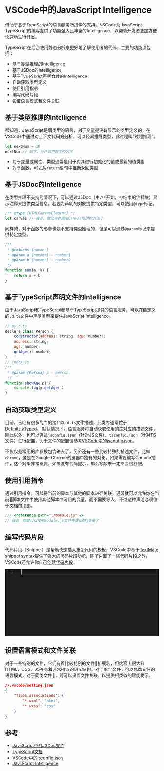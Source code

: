 # VSCode中的JavaScript Intelligence

借助于基于TypeScript的语言服务所提供的支持，VSCode为JavaScript、TypeScript的编写提供了功能强大且丰富的Intelligence，以帮助开发者更加方便快速地进行开发。

TypeScript在后台使用静态分析来更好地了解使用者的代码，主要的功能项包括：

- 基于类型推理的Intelligence
- 基于JSDoc的Intelligence
- 基于TypeScript声明文件的Intelligence
- 自动获取类型定义
- 使用引用指令
- 编写代码片段
- 设置语言模式和文件关联

## 基于类型推理的Intelligence

都知道，JavaScript是弱类型的语言，对于变量是没有显示的类型定义的，在VSCode中通过对上下文代码的分析，可以轻易推导类型，此过程叫“过程推理”。

```js
let nextNum = 10
nextNum // 数字，允许调用数字的方法
```

- 对于变量或属性，类型通常是用于对其进行初始化的值或最新的值类型
- 对于函数，可以从`return`语句中推断返回类型

## 基于JSDoc的Intelligence

在类型推理不支持的情况下，可以通过JSDoc（由`/**`开始，`*/`结束的注释块）显示注释来提供类型信息。若要为声明的对象提供特定类型，可以使用`@type`标记。

```js
/** @type {HTMLCanvasElement} */
let canvas // 接着，就允许你调用Canvas提供的方法了
```

同样的，对于函数的形参也是不支持类型推理的，但是可以通过`@param`标记来提供特定类型。

```js
/**
 * @returns {number}
 * @param a {number} - number1
 * @param b {number} - number2
 */
function sum(a, b) {
    return a + b
}
```

## 基于TypeScript声明文件的Intelligence

由于JavaScript和TypeScript都基于TypeScript提供的语言服务，可以在自定义的`.d.ts`文件中声明类型来提供JavaScript Intelligence。

```js
// my.d.ts
declare class Person {
    constructor(address: string, age: number);
    address: string;
    age: number;
    getAge(): number;
}
// index.js
/**
 * @param {Person} p - person
 */
function showAge(p) {
    console.log(p.getAge())
}
```

## 自动获取类型定义

目前，已经有很多的库的接口以`.d.ts`文件描述，此类库通常位于[DefinitelyTyped](https://github.com/DefinitelyTyped/DefinitelyTyped)。
默认情况下，语言服务将自动获取使用的库对应的描述文件，除此以外，也可以通过`jsconfig.json`（针对JS文件）、`tsconfig.json`（针对TS文件）进行配置，关于文件的配置请参考[VSCode中的jsconfig.json](https://code.visualstudio.com/docs/languages/jsconfig)。

不仅仅是常用的库都被包含进去了，另外还有一些比较特殊的描述文件，比如`chrome`，这是在Google Chrome浏览器中独有的对象，如果需要编写Chrome插件，这个对象非常重要，如果没有代码提示，那么写起来一定不会很舒服。

## 使用引用指令

通过引用指令，可以将当前的脚本与其他的脚本进行关联，通常就可以允许你在当前脚本文件中使用其他脚本中可用的变量，而不需要导入，不过这种声明必须位于文档的顶部。

```js
/// <reference path="./module.js" />
// 接着，你就可以使用module.js文件中提供的变量了
```

## 编写代码片段

代码片段（Snippet）是帮助快速插入重复代码的模板，VSCode中基于[TextMate snippet syntax](https://manual.macromates.com/en/snippets)提供了强大的代码片段功能，除了内置了一些代码片段之外，VSCode还允许你自己[创建代码片段](https://code.visualstudio.com/docs/editor/userdefinedsnippets)。

![AJAX Snippet](./js-intelligence/ajax-snippet.gif)

## 设置语言模式和文件关联

对于一些特别的文件，它们有着比较特别的文件扩展名，但内容上很大和HTML、CSS、JS等有着非常相似的语法结构。对于单个文件，可以修改文件的语言模式，对于同类文件，则可以设置文件关联，以提供相类似的智能提示。

```json
//.vscode/setting.json
{
    "files.associations": {
        "*.wxml": "html",
        "*.wxss": "css"
    }
}
```

## 参考

- [JavaScript中的JSDoc支持](https://github.com/Microsoft/TypeScript/wiki/JsDoc-support-in-JavaScript)
- [TypeScript文档](https://www.typescriptlang.org/docs/home.html)
- [VSCode中的jsconfig.json](https://code.visualstudio.com/docs/languages/jsconfig)
- [JavaScript Intelligence](https://msdn.microsoft.com/en-us/library/bb385682.aspx)
